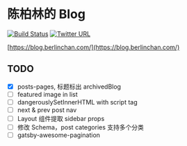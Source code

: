 # 陈柏林的 Blog
[![Build Status](https://travis-ci.com/BerlinChan/blog.svg?branch=master)](https://travis-ci.com/BerlinChan/blog)
[![Twitter URL](https://img.shields.io/twitter/url/https/BerlinChanCom?style=social)](https://twitter.com/BerlinChanCom)

[https://blog.berlinchan.com/](https://blog.berlinchan.com/)

## TODO
- [x] posts-pages, 标题标出 archivedBlog
- [ ] featured image in list
- [ ] dangerouslySetInnerHTML with script tag
- [ ] next & prev post nav
- [ ] Layout 组件提取 sidebar props
- [ ] 修改 Schema，post categories 支持多个分类
- [ ] gatsby-awesome-pagination
